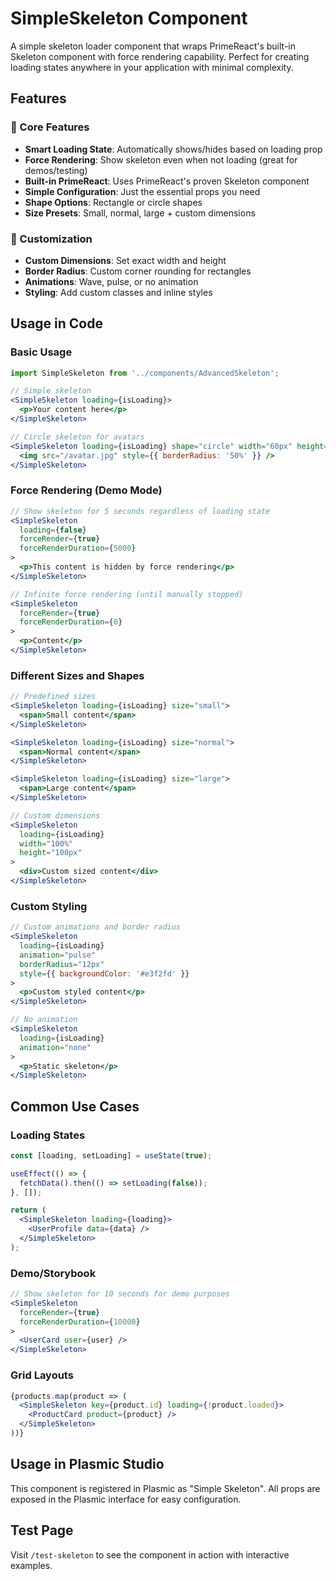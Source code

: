 # SimpleSkeleton Component

A simple skeleton loader component that wraps PrimeReact's built-in Skeleton component with force rendering capability. Perfect for creating loading states anywhere in your application with minimal complexity.

## Features

### 🎯 Core Features
- **Smart Loading State**: Automatically shows/hides based on loading prop
- **Force Rendering**: Show skeleton even when not loading (great for demos/testing)  
- **Built-in PrimeReact**: Uses PrimeReact's proven Skeleton component
- **Simple Configuration**: Just the essential props you need
- **Shape Options**: Rectangle or circle shapes
- **Size Presets**: Small, normal, large + custom dimensions

### 🎨 Customization
- **Custom Dimensions**: Set exact width and height
- **Border Radius**: Custom corner rounding for rectangles
- **Animations**: Wave, pulse, or no animation
- **Styling**: Add custom classes and inline styles

## Usage in Code

### Basic Usage
```jsx
import SimpleSkeleton from '../components/AdvancedSkeleton';

// Simple skeleton
<SimpleSkeleton loading={isLoading}>
  <p>Your content here</p>
</SimpleSkeleton>

// Circle skeleton for avatars
<SimpleSkeleton loading={isLoading} shape="circle" width="60px" height="60px">
  <img src="/avatar.jpg" style={{ borderRadius: '50%' }} />
</SimpleSkeleton>
```

### Force Rendering (Demo Mode)
```jsx
// Show skeleton for 5 seconds regardless of loading state
<SimpleSkeleton 
  loading={false}
  forceRender={true}
  forceRenderDuration={5000}
>
  <p>This content is hidden by force rendering</p>
</SimpleSkeleton>

// Infinite force rendering (until manually stopped)
<SimpleSkeleton 
  forceRender={true}
  forceRenderDuration={0}
>
  <p>Content</p>
</SimpleSkeleton>
```

### Different Sizes and Shapes
```jsx
// Predefined sizes
<SimpleSkeleton loading={isLoading} size="small">
  <span>Small content</span>
</SimpleSkeleton>

<SimpleSkeleton loading={isLoading} size="normal">
  <span>Normal content</span>
</SimpleSkeleton>

<SimpleSkeleton loading={isLoading} size="large">
  <span>Large content</span>
</SimpleSkeleton>

// Custom dimensions
<SimpleSkeleton 
  loading={isLoading}
  width="100%" 
  height="100px"
>
  <div>Custom sized content</div>
</SimpleSkeleton>
```

### Custom Styling
```jsx
// Custom animations and border radius
<SimpleSkeleton 
  loading={isLoading}
  animation="pulse"
  borderRadius="12px"
  style={{ backgroundColor: '#e3f2fd' }}
>
  <p>Custom styled content</p>
</SimpleSkeleton>

// No animation
<SimpleSkeleton 
  loading={isLoading}
  animation="none"
>
  <p>Static skeleton</p>
</SimpleSkeleton>
```

## Common Use Cases

### Loading States
```jsx
const [loading, setLoading] = useState(true);

useEffect(() => {
  fetchData().then(() => setLoading(false));
}, []);

return (
  <SimpleSkeleton loading={loading}>
    <UserProfile data={data} />
  </SimpleSkeleton>
);
```

### Demo/Storybook
```jsx
// Show skeleton for 10 seconds for demo purposes
<SimpleSkeleton 
  forceRender={true}
  forceRenderDuration={10000}
>
  <UserCard user={user} />
</SimpleSkeleton>
```

### Grid Layouts
```jsx
{products.map(product => (
  <SimpleSkeleton key={product.id} loading={!product.loaded}>
    <ProductCard product={product} />
  </SimpleSkeleton>
))}
```

## Usage in Plasmic Studio

This component is registered in Plasmic as "Simple Skeleton". All props are exposed in the Plasmic interface for easy configuration.

## Test Page

Visit `/test-skeleton` to see the component in action with interactive examples.
